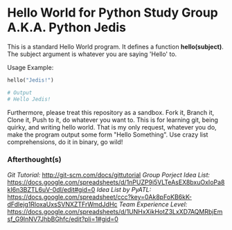 # Hello World for Python Study Group A.K.A. Python Jedis

This is a standard Hello World program. It defines a function **hello(subject)**. The subject argument is whatever you are saying 'Hello' to.

Usage Example:
```python
hello("Jedis!")

# Output
# Hello Jedis!
```

Furthermore, please treat this repository as a sandbox. Fork it, Branch it, Clone it, Push to it, do whatever you want to. This is for learning git, being quirky, and writing hello world. That is my only request, whatever you do, make the program output some form "Hello Something". Use crazy list comprehensions, do it in binary, go wild!

### Afterthought(s)

*Git Tutorial:* http://git-scm.com/docs/gittutorial
*Group Porject Idea List:* https://docs.google.com/spreadsheets/d/1nPUZP9i5VLTeAsEX8bxuOxIoPa8kI6n3BZTL6uV-0dI/edit#gid=0
*Idea List by PyATL:* https://docs.google.com/spreadsheet/ccc?key=0Ak8pFoKB6kK-dFdlejg1RloxaUxsSVNXZTFrWmdJdHc
*Team Experience Level:* https://docs.google.com/spreadsheets/d/1UNHxXikHotZ3LxXD7AQMRbjEmsf_G9InNV7JhbBGhfc/edit?pli=1#gid=0